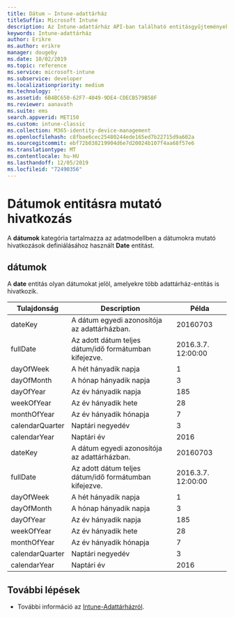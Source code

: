 ```yaml
---
title: Dátum – Intune-adattárház
titleSuffix: Microsoft Intune
description: Az Intune-adattárház API-ban található entitásgyűjtemények dátumkategóriájára vonatkozó referencia-témakör.
keywords: Intune-adattárház
author: Erikre
ms.author: erikre
manager: dougeby
ms.date: 10/02/2019
ms.topic: reference
ms.service: microsoft-intune
ms.subservice: developer
ms.localizationpriority: medium
ms.technology: ''
ms.assetid: 6B4BC650-62F7-4049-9DE4-CDECB579B58F
ms.reviewer: aanavath
ms.suite: ems
search.appverid: MET150
ms.custom: intune-classic
ms.collection: M365-identity-device-management
ms.openlocfilehash: c8fbae6cec25480244ede165ed7b22715d9a602a
ms.sourcegitcommit: ebf72b038219904d6e7d20024b107f4aa68f57e6
ms.translationtype: MT
ms.contentlocale: hu-HU
ms.lasthandoff: 12/05/2019
ms.locfileid: "72490356"
---
```

# <a name="reference-for-dates-entity"></a>Dátumok entitásra mutató hivatkozás

A **dátumok** kategória tartalmazza az adatmodellben a dátumokra mutató hivatkozások definiálásához használt **Date** entitást.

## <a name="dates"></a>dátumok

A **date** entitás olyan dátumokat jelöl, amelyekre több adattárház-entitás is hivatkozik.


|    Tulajdonság     |                      Description                       |       Példa        |
|-----------------|--------------------------------------------------------|----------------------|
|     dateKey     | A dátum egyedi azonosítója az adattárházban. |       20160703       |
|    fullDate     |    Az adott dátum teljes dátum/idő formátumban kifejezve.     | 2016.3.7. 12:00:00 |
|    dayOfWeek    |                      A hét hányadik napja                       |          1           |
|   dayOfMonth    |                      A hónap hányadik napja                      |          3           |
|    dayOfYear    |                      Az év hányadik napja                       |         185          |
|   weekOfYear    |                      Az év hányadik hete                      |          28          |
|   monthOfYear   |                   Az év hányadik hónapja                    |          7           |
| calendarQuarter |                    Naptári negyedév                    |          3           |
|  calendarYear   |                     Naptári év                      |         2016         |
|     dateKey     | A dátum egyedi azonosítója az adattárházban. |       20160703       |
|    fullDate     |    Az adott dátum teljes dátum/idő formátumban kifejezve.     | 2016.3.7. 12:00:00 |
|    dayOfWeek    |                      A hét hányadik napja                       |          1           |
|   dayOfMonth    |                      A hónap hányadik napja                      |          3           |
|    dayOfYear    |                      Az év hányadik napja                       |         185          |
|   weekOfYear    |                      Az év hányadik hete                      |          28          |
|   monthOfYear   |                   Az év hányadik hónapja                    |          7           |
| calendarQuarter |                    Naptári negyedév                    |          3           |
|  calendarYear   |                     Naptári év                      |         2016         |

## <a name="next-steps"></a>További lépések

- További információ az [Intune-Adattárházról](../reports-nav-create-intune-reports.md).
